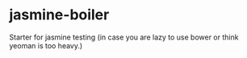 jasmine-boiler
==============
Starter for jasmine testing (in case you are lazy to use bower or think yeoman is too heavy.)
